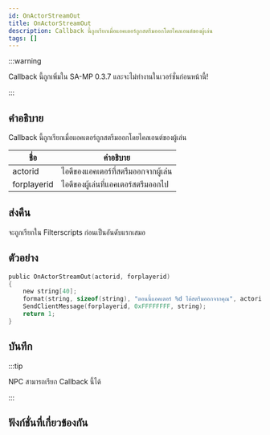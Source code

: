```yaml
---
id: OnActorStreamOut
title: OnActorStreamOut
description: Callback นี้ถูกเรียกเมื่อแอคเตอร์ถูกสตรีมออกโดยไคลเอนต์ของผู้เล่น
tags: []
---
```


:::warning

Callback นี้ถูกเพิ่มใน SA-MP 0.3.7 และจะไม่ทำงานในเวอร์ชั่นก่อนหน้านี้!

:::

## คำอธิบาย

Callback นี้ถูกเรียกเมื่อแอคเตอร์ถูกสตรีมออกโดยไคลเอนต์ของผู้เล่น

| ชื่อ            | คำอธิบาย                                                       |
| ------------- | ------------------------------------------------------------- |
| actorid       | ไอดีของแอคเตอร์ที่สตรีมออกจากผู้เล่น                                  |
| forplayerid   | ไอดีของผู้เล่นที่แอคเตอร์สตรีมออกไป                                   |

## ส่งคืน

จะถูกเรียกใน Filterscripts ก่อนเป็นอันดับแรกเสมอ

## ตัวอย่าง

```c
public OnActorStreamOut(actorid, forplayerid)
{
    new string[40];
    format(string, sizeof(string), "ตอนนี้แอคเตอร์ %d ได้สตรีมออกจากคุณ", actorid);
    SendClientMessage(forplayerid, 0xFFFFFFFF, string);
    return 1;
}
```

## บันทึก

:::tip

NPC สามารถเรียก Callback นี้ได้

:::

## ฟังก์ชั่นที่เกี่ยวข้องกัน
